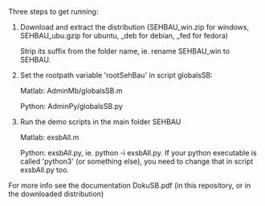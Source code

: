 Three steps to get running: 

1) Download and extract the distribution (SEHBAU_win.zip for windows, SEHBAU_ubu.gzip for ubuntu, _deb for debian, _fed for fedora)

   Strip its suffix from the folder name, ie. rename SEHBAU_win to SEHBAU.

2) Set the rootpath variable 'rootSehBau' in script globalsSB:
   
   Matlab: AdminMb/globalsSB.m  
   
   Python: AdminPy/globalsSB.py

3) Run the demo scripts in the main folder SEHBAU

   Matlab: exsbAll.m
   
   Python: exsbAll.py, ie. python -i exsbAll.py. 
            If your python executable is called 'python3' (or something else), you need to change that in script exsbAll.py too. 

For more info see the documentation DokuSB.pdf (in this repository, or in the downloaded distribution)
